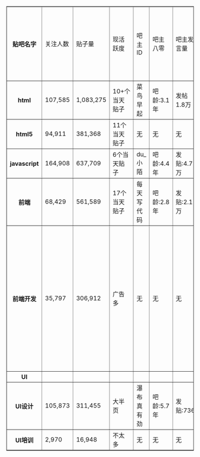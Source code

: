 ## 
<table width="100%" border="1" cellspacing="0">
    <tr>
        <th>贴吧名字</th>
        <td>关注人数</td>
        <td>贴子量</td>
        <td>现活跃度</td>
        <td>吧主ID</td>
        <td>吧主八零</td>
        <td>吧主发言量</td>
        <td>吧主活跃度（满分5</td>
        <td>举报成功？</td>
        <td>该吧等级最高人</td>
        <td>该吧活跃度最高人</td>
    </tr>
    <tr>
        <th>html</th>
        <td>107,585</td>
        <td>1,083,275</td>
        <td>10+个当天贴子</td>
        <td>菜鸟早起</td>
        <td>吧龄:3.1年</td>
        <td>发帖1.8万</td>
        <td>1</td>
        <td>可以举报成功</td>
        <td>14级</td>
        <td>无</td>
    </tr>
    <tr>
        <th>html5</th>
        <td>94,911</td>
        <td>381,368</td>
        <td>11个当天贴子</td>
        <td>无</td>
        <td>无</td>
        <td>无</td>
        <td>无</td>
        <td>无</td>
        <td>13级</td>
        <td>无</td>
    </tr>
    <tr>
        <th>javascript</th>
        <td>164,908</td>
        <td>637,709</td>
        <td>6个当天贴子</td> 
        <td>du_小陌</td>
        <td>吧龄:4.4年</td>
        <td>发贴:4.7万</td>
        <td>2.5</td>
        <td>基本可以</td>
        <td>14级</td>
        <td>无</td>
    </tr>
    <tr>
        <th>前端</th>
        <td>68,429</td>
        <td>561,589</td>
        <td>17个当天贴子</td>
        <td>每天写代码</td>
        <td>吧龄:2.8年</td>
        <td>发贴:2.1万 </td>
        <td>2.5</td>
        <td>一般</td>
        <td>14级</td>
        <td>无</td>
    </tr>
    <tr>
        <th>前端开发</th>
        <td>35,797</td>
        <td>306,912</td>
        <td>广告多</td>
        <td>无</td>
        <td>无</td>
        <td>无</td>
        <td>无</td>
        <td>无</td>
        <td>13</td>
        <td>注意编程好玩与每天写代码这两个人</td>
    </tr>
    <tr>
        <th>UI</th>
        <td></td>
        <td></td>
        <td></td>
        <td></td>
        <td></td>
        <td></td>
        <td></td>
        <td></td>
        <td></td>
        <td></td>
    </tr>
    <tr>
        <th>UI设计</th>
        <td>105,873</td>
        <td>311,455</td>
        <td>大半页</td>
        <td>瀑布真有劲</td>
        <td>吧龄:5.7年</td>
        <td>发贴:736</td>
        <td>3(2018-1-15前比较活跃</td>
        <td>可以</td>
        <td>14</td>
        <td>待观察</td>
    </tr>
    <tr>
        <th>UI培训</th>
        <td> 2,970</td>
        <td>16,948</td>
        <td>不太多</td>
        <td>无</td>
        <td>无</td>
        <td>无</td>
        <td>无</td>
        <td>无</td>
        <td>11</td>
        <td>/</td>
    </tr>
</table>